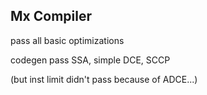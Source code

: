 ## Mx Compiler
pass all basic optimizations

codegen pass SSA, simple DCE, SCCP

(but inst limit didn't pass because of ADCE...)